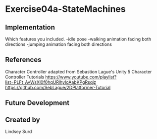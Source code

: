 # Exercise04a-StateMachines

## Implementation
Which features you included.
-idle pose
-walking animation facing both directions 
-jumping animation facing both directions 

## References

Character Controller adapted from Sebastion Lague's Unity 5 Character Controller Tutorials
https://www.youtube.com/playlist?list=PLFt_AvWsXl0f0hqURlhyIoAabKPgRsqjz
https://github.com/SebLague/2DPlatformer-Tutorial

## Future Development

## Created by
Lindsey Surd
